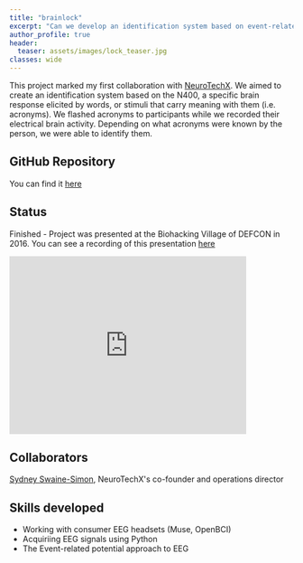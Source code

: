 ```yaml
---
title: "brainlock"
excerpt: "Can we develop an identification system based on event-related brain activity (i.e. N400)?"
author_profile: true
header:
  teaser: assets/images/lock_teaser.jpg
classes: wide
---
```


This project marked my first collaboration with [NeuroTechX](http://neurotechx.com/). We aimed to create an identification system based on the N400, a specific brain response elicited by words, or stimuli that carry meaning with them (i.e. acronyms). We flashed acronyms to participants while we recorded their electrical brain activity. Depending on what acronyms were known by the person, we were able to identify them. 

## GitHub Repository
You can find it [here](https://github.com/neurohazardous/Brainlock)

## Status
Finished - Project was presented at the Biohacking Village of DEFCON in 2016. You can see a recording of this presentation [here](https://www.youtube.com/watch?v=frAhjtnvkqs)

<iframe width="420" height="315" src="https://youtube.com/embed/frAhjtnvkqs" frameborder="0"></iframe>

## Collaborators
[Sydney Swaine-Simon](https://www.linkedin.com/in/sydneyswainesimon/), NeuroTechX's co-founder and operations director

## Skills developed
* Working with consumer EEG headsets (Muse, OpenBCI)
* Acquiriing EEG signals using Python
* The Event-related potential approach to EEG

